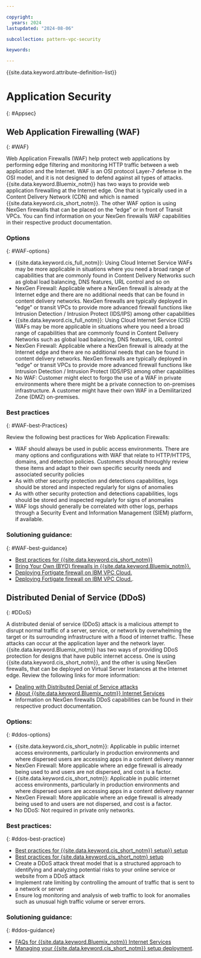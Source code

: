 ```yaml
---

copyright:
  years: 2024
lastupdated: "2024-08-06"

subcollection: pattern-vpc-security

keywords:

---
```


{{site.data.keyword.attribute-definition-list}}

# Application Security
{: #Appsec}

## Web Application Firewalling (WAF)
{: #WAF}

Web Application Firewalls (WAF) help protect web applications by performing edge filtering and monitoring HTTP traffic between a web application and the Internet. WAF is an OSI protocol Layer-7 defense in the OSI model, and it is not designed to defend against all types of attacks. {{site.data.keyword.Bluemix_notm}} has two ways to provide web application firewalling at the Internet edge. One that is typically used in a Content Delivery Network (CDN) and which is named {{site.data.keyword.cis_short_notm}}. The other WAF option is using NexGen firewalls that can be placed on the “edge” or in front of Transit VPCs. You can find information on your NexGen firewalls WAF capabilities in their respective product documentation.

### Options
{: #WAF-options}

- {{site.data.keyword.cis_full_notm}}: Using Cloud Internet Service WAFs may be more applicable in situations where you need a broad range of capabilities that are commonly found in Content Delivery Networks such as global load balancing, DNS features, URL control and so on
- NexGen Firewall: Applicable where a NexGen firewall is already at the Internet edge and there are no additional needs that can be found in content delivery networks. NexGen firewalls are typically deployed in “edge” or transit VPCs to provide more advanced firewall functions like Intrusion Detection / Intrusion Protect (IDS/IPS) among other capabilities
- {{site.data.keyword.cis_full_notm}}: Using Cloud Internet Service (CIS) WAFs may be more applicable in situations where you need a broad range of capabilities that are commonly found in Content Delivery Networks such as global load balancing, DNS features, URL control
- NexGen Firewall: Applicable where a NexGen firewall is already at the Internet edge and there are no additional needs that can be found in content delivery networks. NexGen firewalls are typically deployed in “edge” or transit VPCs to provide more advanced firewall functions like Intrusion Detection / Intrusion Protect (IDS/IPS) among other capabilities
- No WAF: Customer might elect to forgo the use of a WAF in private environments where there might be a private connection to on-premises infrastructure. A customer might have their own WAF in a Demilitarized Zone (DMZ) on-premises.

### Best practices
{: #WAF-best-Practices}

Review the following best practices for Web Application Firewalls:

 - WAF should always be used in public access environments. There are many options and configurations with WAF that relate to HTTP/HTTPS, domains, and detection policies. Customers should thoroughly review these items and adapt to their own specific security needs and associated security policies
 - As with other security protection and detections capabilities, logs should be stored and inspected regularly for signs of anomalies
 - As with other security protection and detections capabilities, logs should be stored and inspected regularly for signs of anomalies
 - WAF logs should generally be correlated with other logs, perhaps through a Security Event and Information Management (SIEM) platform, if available.

### Solutioning guidance:
 {: #WAF-best-guidance}

 - [Best practices for {{site.data.keyword.cis_short_notm}}](/docs/cis?topic=cis-best-practices-for-cis-setup)
 - [Bring Your Own (BYO) firewalls in {{site.data.keyword.Bluemix_notm}}.](/docs/gateway-appliance?topic=gateway-appliance-order-byoa)
 - [Deploying Fortigate firewall on IBM VPC Cloud.](/docs/fortigate-10g?topic=fortigate-10g-getting-started)
 - [Deploying Fortigate firewall on IBM VPC Cloud.](/docs/fortigate-10g?topic=fortigate-10g-getting-started).

## Distributed Denial of Service (DDoS)
{: #DDoS}

A distributed denial of service (DDoS) attack is a malicious attempt to disrupt normal traffic of a server, service, or network by overwhelming the target or its surrounding infrastructure with a flood of internet traffic. These attacks can occur at the application layer and the network layer. {{site.data.keyword.Bluemix_notm}} has two ways of providing DDoS protection for designs that have public internet access. One is using {{site.data.keyword.cis_short_notm}}, and the other is using NexGen firewalls, that can be deployed on Virtual Server Instances at the Internet edge. Review the following links for more information:
- [Dealing with Distributed Denial of Service attacks](/docs/cis?topic=cis-distributed-denial-of-service-ddos-attack-concepts)
- [About {{site.data.keyword.Bluemix_notm}} Internet Services](/docs/cis?topic=cis-about-ibm-cloud-internet-services-cis)
- Information on NexGen firewalls DDoS capabilities can be found in their respective product documentation.

### Options:
 {: #ddos-options}

- {{site.data.keyword.cis_short_notm}}: Applicable in public internet access environments, particularly in production environments and where dispersed users are accessing apps in a content delivery manner
- NexGen Firewall: More applicable where an edge firewall is already being used to and users are not dispersed, and cost is a factor.
- {{site.data.keyword.cis_short_notm}}: Applicable in public internet access environments, particularly in production environments and where dispersed users are accessing apps in a content delivery manner
- NexGen Firewall: More applicable where an edge firewall is already being used to and users are not dispersed, and cost is a factor.
- No DDoS: Not required in private only networks.

### Best practices:
 {: #ddos-best-practice}

 - [Best practices for {{site.data.keyword.cis_short_notm}} setup}} setup](/docs/cis?topic=cis-best-practices-for-cis-setup)
 - [Best practices for {site.data.keyword.cis_short_notm} setup](/docs/cis?topic=cis-best-practices-for-cis-setup)
 - Create a DDoS attack threat model that is a structured approach to identifying and analyzing potential risks to your online service or website from a DDoS attack
 - Implement rate limiting by controlling the amount of traffic that is sent to a network or server
 - Ensure log monitoring and analysis of web traffic to look for anomalies such as unusual high traffic volume or server errors.

### Solutioning guidance:
{: #ddos-guidance}

 - [FAQs for {{site.data.keyword.Bluemix_notm}} Internet Services](/docs/cis?topic=cis-faq)
 - [Managing your {{site.data.keyword.cis_short_notm}} setup deployment](/docs/cis?topic=cis-manage-your-cis-deployment).
